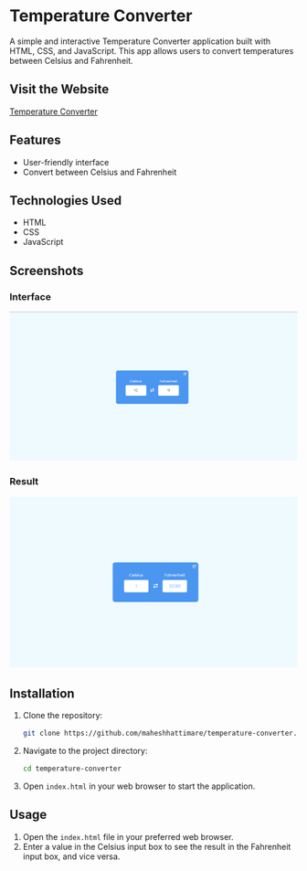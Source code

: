 # Temperature Converter

A simple and interactive Temperature Converter application built with HTML, CSS, and JavaScript. This app allows users to convert temperatures between Celsius and Fahrenheit.

## Visit the Website

[Temperature Converter](https://maheshhattimare.github.io/temperature-converter/)

## Features

- User-friendly interface
- Convert between Celsius and Fahrenheit

## Technologies Used

- HTML
- CSS
- JavaScript

## Screenshots

### Interface
![Interface](./images/screenshot1.png)

### Result
![Result](./images/screenshot2.png)

## Installation

1. Clone the repository:
    ```bash
    git clone https://github.com/maheshhattimare/temperature-converter.git
    ```
2. Navigate to the project directory:
    ```bash
    cd temperature-converter
    ```
3. Open `index.html` in your web browser to start the application.

## Usage

1. Open the `index.html` file in your preferred web browser.
2. Enter a value in the Celsius input box to see the result in the Fahrenheit input box, and vice versa.

